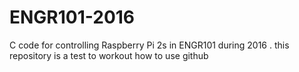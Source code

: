 # ENGR101-2016
C code for  controlling  Raspberry  Pi  2s  in  ENGR101  during  2016 . 
this repository is a test to workout how to use github
